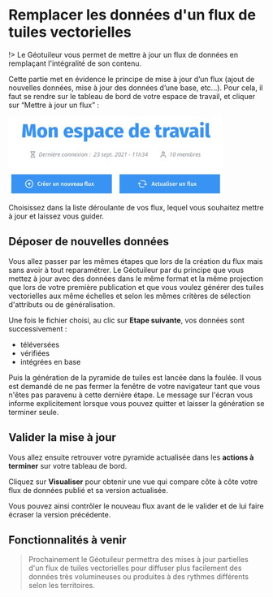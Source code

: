 # Remplacer les données d'un flux de tuiles vectorielles

!> Le Géotuileur vous permet de mettre à jour un flux de données en remplaçant l'intégralité de son contenu.

Cette partie met en évidence le principe de mise à jour d’un flux (ajout de nouvelles données, mise à jour des données d’une base, etc...). Pour cela, il faut se rendre sur le tableau de bord de votre espace de travail, et cliquer sur “Mettre à jour un flux” :

![](./img/replace-data/actualiser_flux.jpg)

Choisissez dans la liste déroulante de vos flux, lequel vous souhaitez mettre à jour et laissez vous guider.

## Déposer de nouvelles données

Vous allez passer par les mêmes étapes que lors de la création du flux mais sans avoir à tout reparamétrer. Le Géotuileur par du principe que vous mettez à jour avec des données dans le même format et la même projection que lors de votre première publication et que vous voulez générer des tuiles vectorielles aux même échelles et selon les mêmes critères de sélection d'attributs ou de généralisation.

Une fois le fichier choisi, au clic sur **Etape suivante**, vos données sont successivement :

- téléversées
- vérifiées
- intégrées en base

Puis la génération de la pyramide de tuiles est lancée dans la foulée. Il vous est demandé de ne pas fermer la fenêtre de votre navigateur tant que vous n'êtes pas paravenu à cette dernière étape. Le message sur l'écran vous informe explicitement lorsque vous pouvez quitter et laisser la génération se terminer seule.

## Valider la mise à jour

Vous allez ensuite retrouver votre pyramide actualisée dans les **actions à terminer** sur votre tableau de bord.

Cliquez sur **Visualiser** pour obtenir une vue qui compare côte à côte votre flux de données publié et sa version actualisée.

Vous pouvez ainsi contrôler le nouveau flux avant de le valider et de lui faire écraser la version précédente.

## Fonctionnalités à venir

> Prochainement le Géotuileur permettra des mises à jour partielles d'un flux de tuiles vectorielles pour diffuser plus facilement des données très volumineuses ou produites à des rythmes différents selon les territoires.
